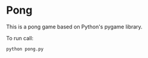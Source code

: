 # Pong

This is a pong game based on Python's pygame library.


To run call:
```python
python pong.py
```
